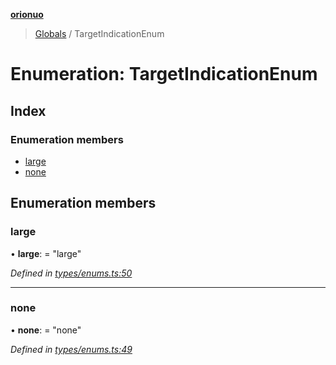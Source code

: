 **[orionuo](../README.md)**

> [Globals](../globals.md) / TargetIndicationEnum

# Enumeration: TargetIndicationEnum

## Index

### Enumeration members

* [large](targetindicationenum.md#large)
* [none](targetindicationenum.md#none)

## Enumeration members

### large

•  **large**:  = "large"

*Defined in [types/enums.ts:50](https://github.com/msviha/orionuo/blob/d630079/src/types/enums.ts#L50)*

___

### none

•  **none**:  = "none"

*Defined in [types/enums.ts:49](https://github.com/msviha/orionuo/blob/d630079/src/types/enums.ts#L49)*
